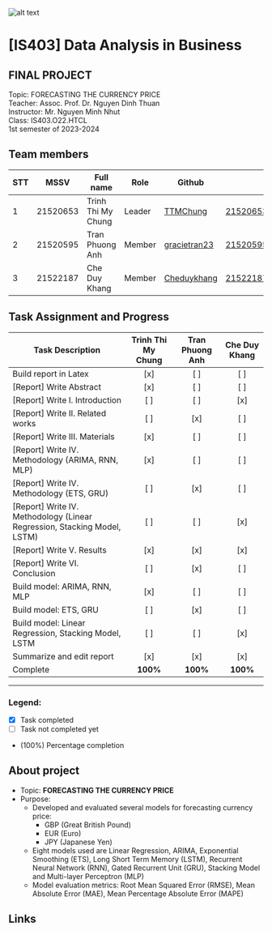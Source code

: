 ![alt text](https://camo.githubusercontent.com/3fc58d630f8f770987b3800a90372321c44dcf0000876d71ebe441f5538437e2/68747470733a2f2f692e696d6775722e636f6d2f576d4d6e5352742e706e67)

# [IS403] Data Analysis in Business
<h2>FINAL PROJECT</h2>
Topic:  FORECASTING THE CURRENCY PRICE<br>
Teacher: Assoc. Prof. Dr. Nguyen Dinh Thuan <br>
Instructor: Mr. Nguyen Minh Nhut <br>
Class: IS403.O22.HTCL<br>
1st semester of 2023-2024 <br>

## Team members
| STT | MSSV | Full name | Role | Github | Email |
| --- | --- | --- | --- | --- | --- |
| 1 | 21520653 | Trinh Thi My Chung | Leader | [TTMChung](https://github.com/TTMChung) | 21520653@gm.uit.edu.vn
| 2 | 21520595 | Tran Phuong Anh | Member | [gracietran23](https://github.com/gracietran23) | 21520595@gm.uit.edu.vn
| 3 | 21522187 | Che Duy Khang | Member | [Cheduykhang](https://github.com/Cheduykhang)| 21522187@gm.uit.edu.vn

## Task Assignment and Progress

| Task Description                                     | Trinh Thi My Chung | Tran Phuong Anh | Che Duy Khang |
|------------------------------------------------------|:------------------:|:---------------:|:-------------:|
| Build report in Latex                                | <center>[x]</center> | <center>[ ]</center> | <center>[ ]</center> |
| [Report] Write Abstract                              | <center>[x]</center> | <center>[ ]</center> | <center>[ ]</center> |
| [Report] Write I. Introduction                       | <center>[ ]</center> | <center>[ ]</center> | <center>[x]</center> |
| [Report] Write II. Related works                     | <center>[ ]</center> | <center>[x]</center> | <center>[ ]</center> |
| [Report] Write III. Materials                        | <center>[x]</center> | <center>[ ]</center> | <center>[ ]</center> |
| [Report] Write IV. Methodology (ARIMA, RNN, MLP)     | <center>[x]</center> | <center>[ ]</center> | <center>[ ]</center> |
| [Report] Write IV. Methodology (ETS, GRU)            | <center>[ ]</center> | <center>[x]</center> | <center>[ ]</center> |
| [Report] Write IV. Methodology (Linear Regression, Stacking Model, LSTM) | <center>[ ]</center> | <center>[ ]</center> | <center>[x]</center> |
| [Report] Write V. Results                            | <center>[x]</center> | <center>[x]</center> | <center>[x]</center> |
| [Report] Write VI. Conclusion                        | <center>[ ]</center> | <center>[x]</center> | <center>[ ]</center> |
| Build model: ARIMA, RNN, MLP                         | <center>[x]</center> | <center>[ ]</center> | <center>[ ]</center> |
| Build model: ETS, GRU                                | <center>[ ]</center> | <center>[x]</center> | <center>[ ]</center> |
| Build model: Linear Regression, Stacking Model, LSTM | <center>[ ]</center> | <center>[ ]</center> | <center>[x]</center> |
| Summarize and edit report                            | <center>[x]</center> | <center>[x]</center> | <center>[x]</center> |
| Complete                                             | <center>**100%**</center>    | <center>**100%**</center> | <center>**100%**</center>   |


---

### Legend:
- [x] Task completed
- [ ] Task not completed yet
- (100%) Percentage completion


## About  project
* Topic: **FORECASTING THE CURRENCY PRICE**
* Purpose:
  - Developed and evaluated several models for forecasting currency price:
    - GBP (Great British Pound)
    - EUR (Euro)
    - JPY (Japanese Yen)
  - Eight models used are Linear Regression, ARIMA, Exponential Smoothing (ETS), Long Short Term Memory (LSTM), Recurrent Neural Network (RNN), Gated Recurrent Unit (GRU), Stacking Model and Multi-layer Perceptron (MLP)
  - Model evaluation metrics: Root Mean Squared Error (RMSE),  Mean Absolute Error (MAE),  Mean Percentage Absolute Error (MAPE)

## Links

